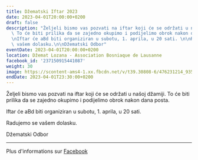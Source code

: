 ```yaml
---
title: Džematski Iftar 2023
date: 2023-04-01T20:00:00+0200
draft: false
description: "Željeli bismo vas pozvati na iftar koji će se održati u našoj džamiji.\
  \ To će biti prilika da se zajedno okupimo i podijelimo obrok nakon dana posta.\n\
  \nIftar će aBd biti organiziran u subotu, 1. aprila, u 20 sati. \n\nRadujemo se\
  \ vašem dolasku.\n\nDžematski Odbor"
eventDate: 2023-04-01T20:00:00+0200
location: Džemat Lozana - Association Bosniaque de Lausanne
facebook_id: '237150915441087'
weight: 30
image: https://scontent-ams4-1.xx.fbcdn.net/v/t39.30808-6/476231214_935500385377228_3500090740640109385_n.jpg?_nc_cat=101&ccb=1-7&_nc_sid=9e60e4&_nc_ohc=ZMRQxvnXw8oQ7kNvwEOmL_K&_nc_oc=Adlk8dz7JkpNkWFb169ab-nryjUPA1eJtqVZBFfDuYFQGy57EAbdul2ay7VvAUBji7U&_nc_zt=23&_nc_ht=scontent-ams4-1.xx&edm=ABTKTjYEAAAA&_nc_gid=u-4ehOMshoq4l5QogE_vzQ&oh=00_AfZh-Bo_4_P0RfnEtu-TUBa_sf_vZsH-iG1ACaySO3ug6w&oe=68C02F5A
endDate: 2023-04-01T23:30:00+0200
---
```


Željeli bismo vas pozvati na iftar koji će se održati u našoj džamiji. To će biti prilika da se zajedno okupimo i podijelimo obrok nakon dana posta.

Iftar će aBd biti organiziran u subotu, 1. aprila, u 20 sati. 

Radujemo se vašem dolasku.

Džematski Odbor

---

Plus d'informations sur [Facebook](https://facebook.com/events/237150915441087)